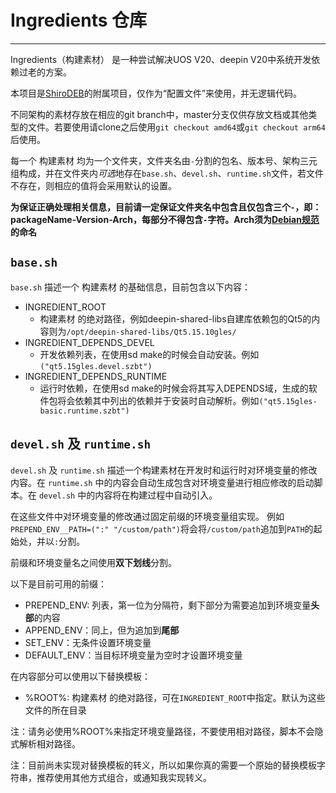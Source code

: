 # Ingredients 仓库

---

Ingredients（构建素材） 是一种尝试解决UOS V20、deepin V20中系统开发依赖过老的方案。

本项目是[ShiroDEB](https://github.com/shirodeb/shirodeb)的附属项目，仅作为“配置文件”来使用，并无逻辑代码。

不同架构的素材存放在相应的git branch中，master分支仅供存放文档或其他类型的文件。若要使用请clone之后使用`git checkout amd64`或`git checkout arm64`后使用。

每一个 构建素材 均为一个文件夹，文件夹名由`-`分割的包名、版本号、架构三元组构成，并在文件夹内*可选*地存在`base.sh`、`devel.sh`、`runtime.sh`文件，若文件不存在，则相应的值将会采用默认的设置。

**为保证正确处理相关信息，目前请一定保证文件夹名中包含且仅包含三个`-`，即：packageName-Version-Arch，每部分不得包含`-`字符。Arch须为[Debian规范](https://wiki.debian.org/SupportedArchitectures)的命名**

## `base.sh`
`base.sh` 描述一个 构建素材 的基础信息，目前包含以下内容：

- INGREDIENT_ROOT
  - 构建素材 的绝对路径，例如deepin-shared-libs自建库依赖包的Qt5的内容则为`/opt/deepin-shared-libs/Qt5.15.10gles/`
- INGREDIENT_DEPENDS_DEVEL
  - 开发依赖列表，在使用sd make的时候会自动安装。例如`("qt5.15gles.devel.szbt")`
- INGREDIENT_DEPENDS_RUNTIME
  - 运行时依赖，在使用sd make的时候会将其写入DEPENDS域，生成的软件包将会依赖其中列出的依赖并于安装时自动解析。例如`("qt5.15gles-basic.runtime.szbt")`

## `devel.sh` 及 `runtime.sh`
`devel.sh` 及 `runtime.sh` 描述一个构建素材在开发时和运行时对环境变量的修改内容。在 `runtime.sh` 中的内容会自动生成包含对环境变量进行相应修改的启动脚本。在 `devel.sh` 中的内容将在构建过程中自动引入。

在这些文件中对环境变量的修改通过固定前缀的环境变量组实现。
例如`PREPEND_ENV__PATH=(":" "/custom/path")`将会将`/custom/path`追加到`PATH`的起始处，并以`:`分割。

前缀和环境变量名之间使用**双下划线**分割。

以下是目前可用的前缀：

- PREPEND_ENV: 列表，第一位为分隔符，剩下部分为需要追加到环境变量**头部**的内容
- APPEND_ENV：同上，但为追加到**尾部**
- SET_ENV：无条件设置环境变量
- DEFAULT_ENV：当目标环境变量为空时才设置环境变量

在内容部分可以使用以下替换模板：

- %ROOT%: 构建素材 的绝对路径，可在`INGREDIENT_ROOT`中指定。默认为这些文件的所在目录
  
注：请务必使用%ROOT%来指定环境变量路径，不要使用相对路径，脚本不会隐式解析相对路径。

注：目前尚未实现对替换模板的转义，所以如果你真的需要一个原始的替换模板字符串，推荐使用其他方式组合，或通知我实现转义。
